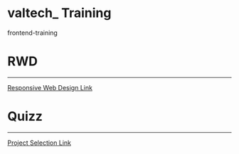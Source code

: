 # valtech_ Training
frontend-training

# RWD
<hr/>
<a href="https://alistapart.com/article/responsive-web-design/"> Responsive Web Design Link </a>


# Quizz
<hr/>
<a href="https://forms.gle/JgojNu9gWDsxhX6c7"> Project Selection Link </a>



